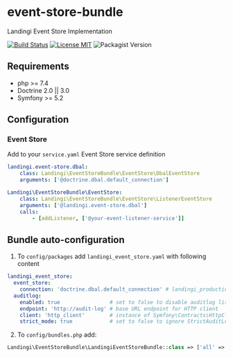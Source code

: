 # event-store-bundle
Landingi Event Store Implementation

[![Build Status](https://travis-ci.com/landingi/event-store-bundle.svg?branch=master)](https://travis-ci.com/landingi/event-store-bundle)
[![License MIT](https://img.shields.io/apm/l/vim-mode.svg)](https://opensource.org/licenses/MIT)
![Packagist Version](https://img.shields.io/packagist/v/landingi/event-store-bundle)


## Requirements
* php >= 7.4
* Doctrine 2.0 || 3.0
* Symfony >= 5.2

## Configuration
### Event Store
Add to your `service.yaml` Event Store service definition

```yaml
landingi.event-store.dbal:
    class: Landingi\EventStoreBundle\EventStore\DbalEventStore
    arguments: ['@doctrine.dbal.default_connection']

Landingi\EventStoreBundle\EventStore:
    class: Landingi\EventStoreBundle\EventStore\ListenerEventStore
    arguments: ['@landingi.event-store.dbal']
    calls:
        - [addListener, ['@your-event-listener-service']]
```

## Bundle auto-configuration

1. To `config/packages` add `landingi_event_store.yaml` with following content
```yaml
landingi_event_store:
  event_store:
    connection: 'doctrine.dbal.default_connection' # landingi_production DB connection
  auditlog:
    enabled: true                # set to false to disable auditlog listener
    endpoint: 'http://audit-log' # base URL endpoint for HTTP client
    client: 'http_client'        # instance of Symfony\Contracts\HttpClient\HttpClientInterface interface
    strict_mode: true            # set to false to ignore StrictAuditLogListener allowed events list
```

2. To `config/bundles.php` add:
```php
Landingi\EventStoreBundle\LandingiEventStoreBundle::class => ['all' => true]
```

